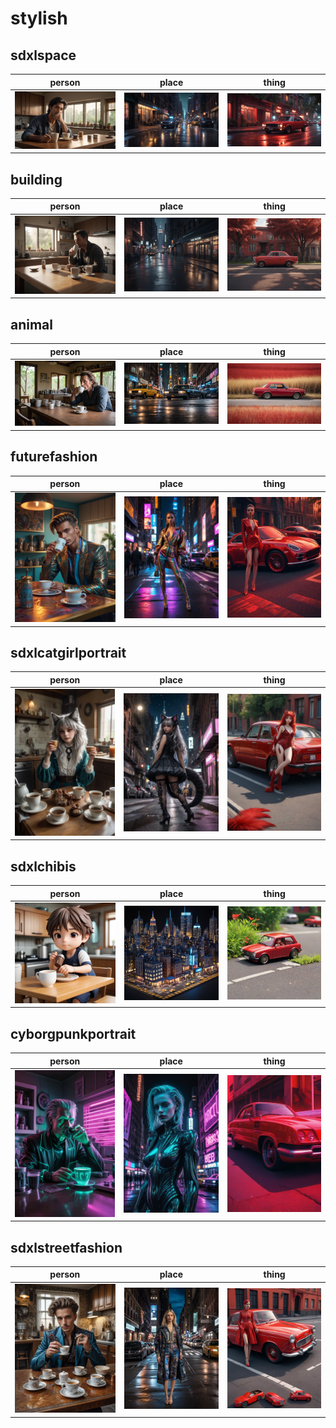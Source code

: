 # stylish

## sdxlspace
| person | place | thing |
| --- | --- | --- |
| ![sdxlspace person preview](/images/sdxlspace_person.webp?raw=true) | ![sdxlspace place preview](/images/sdxlspace_place.webp?raw=true) | ![sdxlspace thing preview](/images/sdxlspace_thing.webp?raw=true) |

## building
| person | place | thing |
| --- | --- | --- |
| ![building person preview](/images/building_person.webp?raw=true) | ![building place preview](/images/building_place.webp?raw=true) | ![building thing preview](/images/building_thing.webp?raw=true) |

## animal
| person | place | thing |
| --- | --- | --- |
| ![animal person preview](/images/animal_person.webp?raw=true) | ![animal place preview](/images/animal_place.webp?raw=true) | ![animal thing preview](/images/animal_thing.webp?raw=true) |

## futurefashion
| person | place | thing |
| --- | --- | --- |
| ![futurefashion person preview](/images/futurefashion_person.webp?raw=true) | ![futurefashion place preview](/images/futurefashion_place.webp?raw=true) | ![futurefashion thing preview](/images/futurefashion_thing.webp?raw=true) |

## sdxlcatgirlportrait
| person | place | thing |
| --- | --- | --- |
| ![sdxlcatgirlportrait person preview](/images/sdxlcatgirlportrait_person.webp?raw=true) | ![sdxlcatgirlportrait place preview](/images/sdxlcatgirlportrait_place.webp?raw=true) | ![sdxlcatgirlportrait thing preview](/images/sdxlcatgirlportrait_thing.webp?raw=true) |

## sdxlchibis
| person | place | thing |
| --- | --- | --- |
| ![sdxlchibis person preview](/images/sdxlchibis_person.webp?raw=true) | ![sdxlchibis place preview](/images/sdxlchibis_place.webp?raw=true) | ![sdxlchibis thing preview](/images/sdxlchibis_thing.webp?raw=true) |

## cyborgpunkportrait
| person | place | thing |
| --- | --- | --- |
| ![cyborgpunkportrait person preview](/images/cyborgpunkportrait_person.webp?raw=true) | ![cyborgpunkportrait place preview](/images/cyborgpunkportrait_place.webp?raw=true) | ![cyborgpunkportrait thing preview](/images/cyborgpunkportrait_thing.webp?raw=true) |

## sdxlstreetfashion
| person | place | thing |
| --- | --- | --- |
| ![sdxlstreetfashion person preview](/images/sdxlstreetfashion_person.webp?raw=true) | ![sdxlstreetfashion place preview](/images/sdxlstreetfashion_place.webp?raw=true) | ![sdxlstreetfashion thing preview](/images/sdxlstreetfashion_thing.webp?raw=true) |

